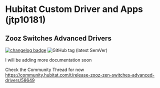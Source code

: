 # Hubitat Custom Driver and Apps (jtp10181)

## Zooz Switches Advanced Drivers 
[![changelog badge](https://img.shields.io/badge/changelog-v1.5.0-important)](CHANGELOG.md)
![GitHub tag (latest SemVer)](https://img.shields.io/github/v/tag/jtp10181/Hubitat?sort=semver)

I will be adding more documentation soon

Check the Community Thread for now
https://community.hubitat.com/t/release-zooz-zen-switches-advanced-drivers/58649
